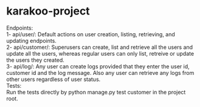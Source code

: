 # karakoo-project

Endpoints:
\
1- api/user/: Default actions on user creation, listing, retrieving, and updating endpoints.\
2- api/customer/: Superusers can create, list and retrieve all the users and update all the users, whereas regular users can only list, retreive or update the users they created.
\
3- api/log/: Any user can create logs provided that they enter the user id, customer id and the log message. Also any user can retrieve any logs from other users regardless of user status.\
Tests:\
Run the tests directly by python manage.py test customer in the project root.
